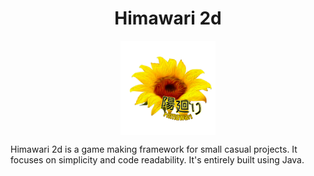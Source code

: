 <h1 style="text-align: center;"> Himawari 2d </h1>

<img src="logo.png" alt="Logo" style="display: block;margin-left: auto;margin-right: auto;width: 30%;">

Himawari 2d is a game making framework for small casual projects. It focuses on simplicity and code readability.
It's entirely built using Java.
